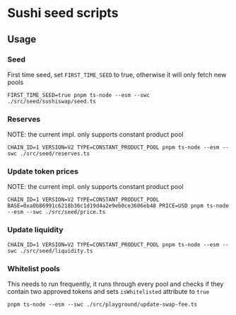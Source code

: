 # Sushi seed scripts


## Usage

### Seed
First time seed, set `FIRST_TIME_SEED` to true, otherwise it will only fetch new pools
```
FIRST_TIME_SEED=true pnpm ts-node --esm --swc ./src/seed/sushiswap/seed.ts
```


### Reserves
NOTE: the current impl. only supports constant product pool
```
CHAIN_ID=1 VERSION=V2 TYPE=CONSTANT_PRODUCT_POOL pnpm ts-node --esm --swc ./src/seed/reserves.ts 
```


### Update token prices
NOTE: the current impl. only supports constant product pool
```
CHAIN_ID=1 VERSION=V2 TYPE=CONSTANT_PRODUCT_POOL BASE=0xa0b86991c6218b36c1d19d4a2e9eb0ce3606eb48 PRICE=USD pnpm ts-node --esm --swc ./src/seed/price.ts
```


### Update liquidity
```
CHAIN_ID=1 VERSION=V2 TYPE=CONSTANT_PRODUCT_POOL pnpm ts-node --esm --swc ./src/seed/liquidity.ts
```


### Whitelist pools
This needs to run frequently, it runs through every pool and checks if they contain two approved tokens and sets `isWhitelisted` attribute to `true`
```
pnpm ts-node --esm --swc ./src/playground/update-swap-fee.ts
```